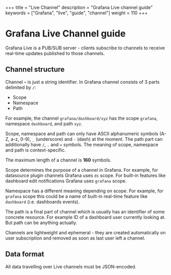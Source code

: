 +++
title = "Live Channel"
description = "Grafana Live channel guide"
keywords = ["Grafana", "live", "guide", "channel"]
weight = 110
+++

# Grafana Live Channel guide

Grafana Live is a PUB/SUB server - clients subscribe to channels to receive real-time updates published to those channels.

## Channel structure

Channel – is just a string identifier. In Grafana channel consists of 3 parts delimited by `/`:

* Scope
* Namespace
* Path

For example, the channel `grafana/dashboard/xyz` has the scope `grafana`, namespace `dashboard`, and path `xyz`.

Scope, namespace and path can only have ASCII alphanumeric symbols (A-Z, a-z, 0-9), `_` (underscore) and `-` (dash) at the moment. The path part can additionally have `/`, `.` and `=` symbols. The meaning of scope, namespace and path is context-specific.

The maximum length of a channel is **160** symbols.

Scope determines the purpose of a channel in Grafana. For example, for datasource plugin channels Grafana uses `ds` scope. For built-in features like dashboard edit notifications Grafana uses `grafana` scope.

Namespace has a different meaning depending on scope. For example, for `grafana` scope this could be a name of built-in real-time feature like `dashboard` (i.e. dashboards events).

The path is a final part of channel which is usually has an identifier of some concrete resource. For example ID of a dashboard user currently looking at. But path can be anything actually.

Channels are lightweight and ephemeral - they are created automatically on user subscription and removed as soon as last user left a channel.

## Data format

All data travelling over Live channels must be JSON-encoded.
